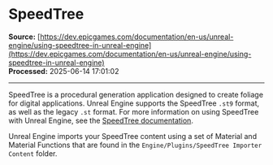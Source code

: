 # SpeedTree

**Source:** [https://dev.epicgames.com/documentation/en-us/unreal-engine/using-speedtree-in-unreal-engine](https://dev.epicgames.com/documentation/en-us/unreal-engine/using-speedtree-in-unreal-engine)  
**Processed:** 2025-06-14 17:01:02

---

SpeedTree is a procedural generation application designed to create foliage for digital applications. Unreal Engine supports the SpeedTree `.st9` format, as well as the legacy `.st` format. For more information on using SpeedTree with Unreal Engine, see the [SpeedTree documentation](https://docs9.speedtree.com/modeler/doku.php?id=start).

Unreal Engine imports your SpeedTree content using a set of Material and Material Functions that are found in the `Engine/Plugins/SpeedTree Importer Content` folder.
